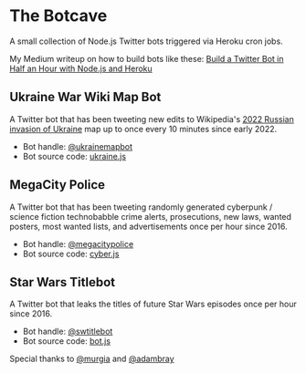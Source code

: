 # The Botcave

A small collection of Node.js Twitter bots triggered via Heroku cron jobs.

My Medium writeup on how to build bots like these: [Build a Twitter Bot in Half an Hour with Node.js and Heroku](https://medium.com/@mattpopovich/how-to-build-and-deploy-a-simple-twitter-bot-super-fast-with-node-js-and-heroku-7b322dbb5dd3#.nne1p3thq)

## Ukraine War Wiki Map Bot

A Twitter bot that has been tweeting new edits to Wikipedia's [2022 Russian invasion of Ukraine](https://commons.wikimedia.org/wiki/File:2022_Russian_invasion_of_Ukraine.svg) map up to once every 10 minutes since early 2022.

* Bot handle: [@ukrainemapbot](https://twitter.com/ukrainemapbot)
* Bot source code: [ukraine.js](https://github.com/mpopv/the-botcave/blob/master/ukraine.js)

## MegaCity Police

A Twitter bot that has been tweeting randomly generated cyberpunk / science fiction technobabble crime alerts, prosecutions, new laws, wanted posters, most wanted lists, and advertisements once per hour since 2016.

* Bot handle: [@megacitypolice](https://twitter.com/MegaCityPolice)
* Bot source code: [cyber.js](https://github.com/mpopv/the-botcave/blob/master/cyber.js)

## Star Wars Titlebot

A Twitter bot that leaks the titles of future Star Wars episodes once per hour since 2016.

* Bot handle: [@swtitlebot](https://twitter.com/SWTitlebot)
* Bot source code: [bot.js](https://github.com/mpopv/the-botcave/blob/master/bot.js)

Special thanks to [@murgia](https://github.com/murgia) and [@adambray](https://github.com/adambray)
